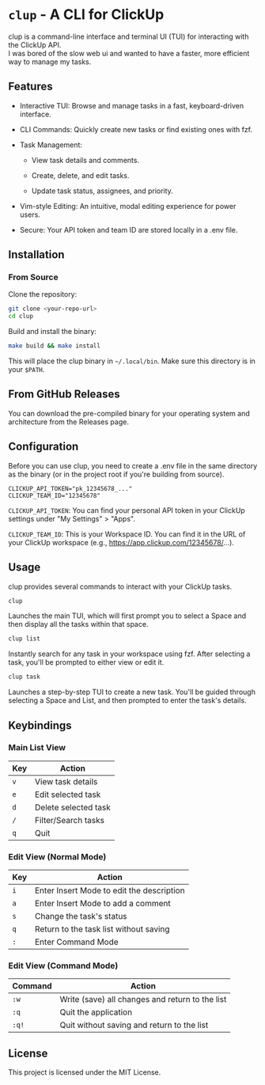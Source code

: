 # `clup` - A CLI for ClickUp

clup is a command-line interface and terminal UI (TUI) for interacting with the ClickUp API.  
I was bored of the slow web ui and wanted to have a faster, more efficient way to manage my tasks.

## Features

- Interactive TUI: Browse and manage tasks in a fast, keyboard-driven interface.

- CLI Commands: Quickly create new tasks or find existing ones with fzf.

- Task Management:

    - View task details and comments.

    - Create, delete, and edit tasks.

    - Update task status, assignees, and priority.

- Vim-style Editing: An intuitive, modal editing experience for power users.

- Secure: Your API token and team ID are stored locally in a .env file.

## Installation

### From Source

Clone the repository:

```bash
git clone <your-repo-url>
cd clup
```

Build and install the binary:

```bash
make build && make install
```

This will place the clup binary in `~/.local/bin`. Make sure this directory is in your `$PATH`.

## From GitHub Releases

You can download the pre-compiled binary for your operating system and architecture from the Releases page.

## Configuration

Before you can use clup, you need to create a .env file in the same directory as the binary (or in the project root if you're building from source).

```env
CLICKUP_API_TOKEN="pk_12345678_..."
CLICKUP_TEAM_ID="12345678"
```

`CLICKUP_API_TOKEN`: You can find your personal API token in your ClickUp settings under "My Settings" > "Apps".

`CLICKUP_TEAM_ID`: This is your Workspace ID. You can find it in the URL of your ClickUp workspace (e.g., https://app.clickup.com/12345678/...).

## Usage

clup provides several commands to interact with your ClickUp tasks.

```bash
clup
```
Launches the main TUI, which will first prompt you to select a Space and then display all the tasks within that space.

```bash
clup list
```
Instantly search for any task in your workspace using fzf. After selecting a task, you'll be prompted to either view or edit it.

```bash
clup task
```
Launches a step-by-step TUI to create a new task. You'll be guided through selecting a Space and List, and then prompted to enter the task's details.

## Keybindings

### Main List View

| Key | Action               |
|-----|----------------------|
| `v` | View task details    |
| `e` | Edit selected task   |
| `d` | Delete selected task |
| `/` | Filter/Search tasks  |
| `q` | Quit                 |

### Edit View (Normal Mode)

| Key | Action                                  |
|-----|-----------------------------------------|
| `i` | Enter Insert Mode to edit the description |
| `a` | Enter Insert Mode to add a comment      |
| `s` | Change the task's status                |
| `q` | Return to the task list without saving  |
| `:` | Enter Command Mode                      |

### Edit View (Command Mode)

| Command | Action                                     |
|---------|--------------------------------------------|
| `:w`    | Write (save) all changes and return to the list |
| `:q`    | Quit the application                       |
| `:q!`   | Quit without saving and return to the list |

## License

This project is licensed under the MIT License.
